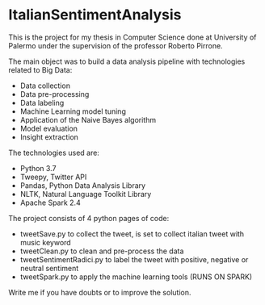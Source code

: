 # ItalianSentimentAnalysis
This is the project for my thesis in Computer Science done at University of Palermo under the supervision 
of the professor Roberto Pirrone.  

The main object was to build a data analysis pipeline with technologies related to Big Data:
  - Data collection    
  - Data pre-processing    
  - Data labeling    
  - Machine Learning model tuning    
  - Application of the Naive Bayes algorithm    
  - Model evaluation     
  - Insight extraction  
  
The technologies used are:     
  - Python 3.7    
  - Tweepy, Twitter API    
  - Pandas, Python Data Analysis Library    
  - NLTK, Natural Language Toolkit Library    
  - Apache Spark 2.4     
  
The project consists of 4 python pages of code:    
  - tweetSave.py to collect the tweet, is set to collect italian tweet with music keyword    
  - tweetClean.py to clean and pre-process the data    
  - tweetSentimentRadici.py to label the tweet with positive, negative or neutral sentiment    
  - tweetSpark.py to apply the machine learning tools (RUNS ON SPARK)  
  
Write me if you have doubts or to improve the solution.
